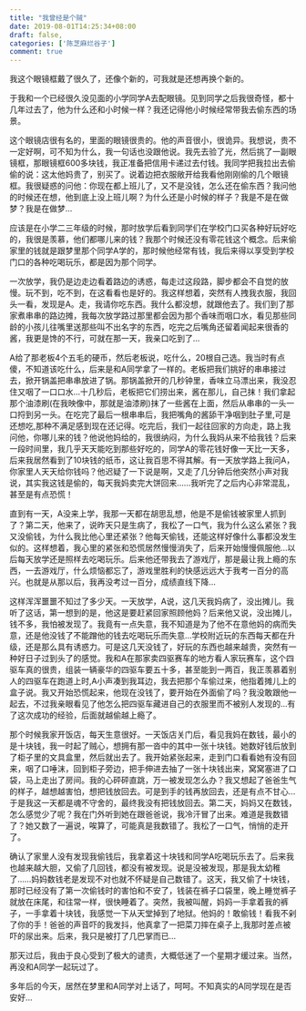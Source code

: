 ```yaml
---
title: "我曾经是个贼"
date: 2019-08-01T14:25:34+08:00
draft: false,
categories: ['陈芝麻烂谷子']
comment: true
---
```


我这个眼镜框戴了很久了，还像个新的，可我就是还想再换个新的。

于我和一个已经很久没见面的小学同学A去配眼镜。见到同学之后我很奇怪，都十几年过去了，他为什么还和小时候一样？我还记得他小时候经常带我去偷东西的场景。

<!--more-->

这个眼镜店很有名的，里面的眼镜很贵的。他的声音很小，很诡异。我想说，贵不一定好啊，可不知为什么，我一句话也没跟他说。我先去验了光，然后挑了一副眼镜框，那眼镜框600多块钱，我正准备把信用卡递过去付钱。我同学把我拉出去偷偷的说：这太他妈贵了，别买了。说着边把衣服敞开给我看他刚刚偷的几个眼镜框。我很疑惑的问他：你现在都上班儿了，又不是没钱，怎么还在偷东西？我问他的时候还在想，他到底上没上班儿啊？为什么还是小时候的样子？我是不是在做梦？我是在做梦…

应该是在小学二三年级的时候，那时放学后看到同学们在学校门口买各种好玩好吃的，我很是羡慕，他们都哪儿来的钱？我那个时候还没有零花钱这个概念。后来偷家里的钱就是跟梦里那个同学A学的，那时候他经常有钱，我后来得以享受到学校门口的各种吃喝玩乐，都是因为那个同学。

一次放学，我仍是边走边看着路边的诱惑，每走过这段路，脚步都会不自觉的放慢。玩不到，吃不到，在这看看也是好的。我这样想着，突然有人拽我衣服，我回头一看，发现是A。走，我请你吃东西。我什么都没想，就跟他去了。我们到了那家煮串串的路边摊，我每次放学路过那里都会因为那个香味而咽口水，看见那些同龄的小孩儿往嘴里送那些叫不出名字的东西，吃完之后嘴角还留着闻起来很香的酱，我更是馋的不行，可就在那一天，我亲口吃到了…

A给了那老板4个五毛的硬币，然后老板说，吃什么，20根自己选。我当时有点傻，不知道该吃什么，后来是和A同学拿了一样的。老板把我们挑好的串串接过去，掀开锅盖把串串放进了锅。那锅盖掀开的几秒钟里，香味立马漂出来，我没忍住又咽了一口口水…十几秒后，老板把它们捞出来，酱在那儿，自己抹！我们拿起那个油漆刷(在我映像中，那就是油漆刷)抹了一些酱在上面，然后从串串的一头一口捋到另一头。在吃完了最后一根串串后，我把嘴角的酱舔干净咽到肚子里,可是还想吃,那种不满足感到现在还记得。吃完后，我们一起往回家的方向走，路上我问他，你哪儿来的钱？他说他妈给的，我很纳闷，为什么我妈从来不给我钱？后来一段时间里，我几乎天天能吃到那些好吃的，同学A的零花钱好像一天比一天多，后来我居然看到了10块钱的纸币，这让我百思不得其解。有一天放学路上我问A，你家里人天天给你钱吗？他迟疑了一下说是啊，又走了几分钟后他突然小声对我说，其实我这钱是偷的，每天我妈卖完大饼回来……我听完了之后内心非常混乱，甚至是有点恐慌！

直到有一天，A没来上学，我那一天都在胡思乱想，他是不是偷钱被家里人抓到了？第二天，他来了，说昨天只是生病了，我松了一口气，我为什么这么紧张？我又没偷钱，为什么我比他心里还紧张？他每天偷钱，还能这样好像什么事都没发生似的。这样想着，我心里的紧张和恐慌居然慢慢消失了，后来开始慢慢佩服他…以后每天放学还是照样去吃喝玩乐。后来他还带我去了游戏厅，那是最让我上瘾的东西，一去游戏厅，什么烦恼都忘了，游戏里胜利的快感远远大于我考一百分的高兴。也就是从那以后，我再没考过一百分，成绩直线下降…

这样浑浑噩噩不知过了多少天。一天放学，A说，这几天我妈病了，没出摊儿。我听了这话，第一想到的是，他这是要赶紧回家照顾他妈？后来他又说，没出摊儿，钱不多，我怕被发现了。我竟有一点失意，我不知道是为了他不在意他妈的病而失意，还是他没钱了不能蹭他的钱去吃喝玩乐而失意…学校附近玩的东西每天都在升级，还是那么具有诱惑力。可是这几天没钱了，好玩的东西也越来越贵，突然有一种好日子过到头了的感觉。我和A在那家卖四驱赛车的地方看人家玩赛车，这个四驱车真的很贵，组装一辆豪华的四驱车要五十多，甚至能到一两百，我正羡慕着别人的四驱车在跑道上时,A小声凑到我耳边，我去把那个车偷过来，他指着摊儿上的盒子说。我又开始恐慌起来，他现在没钱了，要开始在外面偷了吗？我没敢跟他一起去，不过我亲眼看见了他怎么把四驱车藏进自己的衣服里而不被别人发现的…有了这次成功的经验，后面就越偷越上瘾了。

那个时候我家开饭店，每天生意很好。一天饭店关门后，看见我妈在数钱，最小的是十块钱，我一时起了贼心，想拥有那一沓中的其中一张十块钱。她数好钱后放到了柜子里的文具盒里，然后就出去了。我开始紧张起来，走到门口看看她有没有回来，咽了口唾沫，回到柜子旁边，把手伸进去抽了一张十块钱出来，窝窝塞进了口袋，马上走出了房间。我的心砰砰直跳，万一被发现怎么办？我又想起了爸爸生气的样子，越想越害怕，想把钱放回去。可是到手的钱再放回去，还是有点不甘心…于是我这一天都是魂不守舍的，最终我没有把钱放回去。第二天，妈妈又在数钱，怎么感觉少了呢？我在门外听到她在跟爸爸说，我冷汗冒了出来。难道是我数错了？她又数了一遍说，唉算了，可能真是我数错了。我松了一口气，悄悄的走开了。

确认了家里人没有发现我偷钱后，我拿着这十块钱和同学A吃喝玩乐去了。后来我也越来越大胆，又偷了几回钱，都没有被发现。说是没被发现，那是我太幼稚了……妈妈数钱老是发现不对也就不怀疑是自己数错了。这天，我又偷了十块钱，那时已经没有了第一次偷钱时的害怕和不安了，钱装在裤子口袋里，晚上睡觉裤子就放在床尾，和往常一样，很快睡着了。突然，我被叫醒，妈妈一手拿着我的裤子，一手拿着十块钱，我感觉一下从天堂掉到了地狱。他妈的！敢偷钱！看我不剁了你的手！爸爸的声音吓的我发抖，他真拿了一把菜刀摔在桌子上,我那时差点被吓的尿出来。后来，我只是被打了几巴掌而已…

那天过后，我由于良心受到了极大的谴责，大概低迷了一个星期才缓过来。当然，再没和A同学一起玩过了。

多年后的今天，居然在梦里和A同学对上话了，呵呵。不知真实的A同学现在是否安好…
